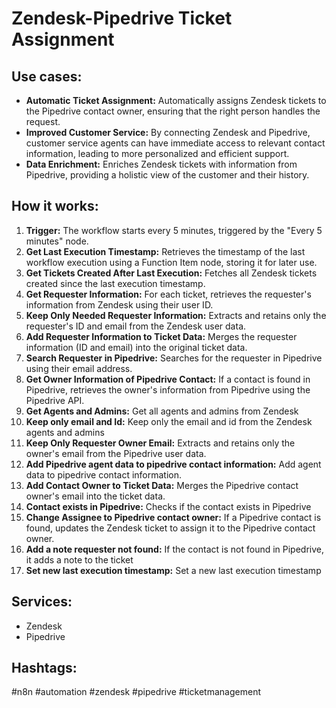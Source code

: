 # Zendesk-Pipedrive Ticket Assignment

## Use cases:

*   **Automatic Ticket Assignment:** Automatically assigns Zendesk tickets to the Pipedrive contact owner, ensuring that the right person handles the request.
*   **Improved Customer Service:** By connecting Zendesk and Pipedrive, customer service agents can have immediate access to relevant contact information, leading to more personalized and efficient support.
*   **Data Enrichment:** Enriches Zendesk tickets with information from Pipedrive, providing a holistic view of the customer and their history.

## How it works:

1.  **Trigger:** The workflow starts every 5 minutes, triggered by the "Every 5 minutes" node.
2.  **Get Last Execution Timestamp:** Retrieves the timestamp of the last workflow execution using a Function Item node, storing it for later use.
3.  **Get Tickets Created After Last Execution:** Fetches all Zendesk tickets created since the last execution timestamp.
4.  **Get Requester Information:** For each ticket, retrieves the requester's information from Zendesk using their user ID.
5.  **Keep Only Needed Requester Information:** Extracts and retains only the requester's ID and email from the Zendesk user data.
6.  **Add Requester Information to Ticket Data:** Merges the requester information (ID and email) into the original ticket data.
7.  **Search Requester in Pipedrive:** Searches for the requester in Pipedrive using their email address.
8.  **Get Owner Information of Pipedrive Contact:** If a contact is found in Pipedrive, retrieves the owner's information from Pipedrive using the Pipedrive API.
9.  **Get Agents and Admins:** Get all agents and admins from Zendesk
10. **Keep only email and Id:** Keep only the email and id from the Zendesk agents and admins
11. **Keep Only Requester Owner Email:** Extracts and retains only the owner's email from the Pipedrive user data.
12. **Add Pipedrive agent data to pipedrive contact information:** Add agent data to pipedrive contact information.
13. **Add Contact Owner to Ticket Data:** Merges the Pipedrive contact owner's email into the ticket data.
14. **Contact exists in Pipedrive:** Checks if the contact exists in Pipedrive
15. **Change Assignee to Pipedrive contact owner:** If a Pipedrive contact is found, updates the Zendesk ticket to assign it to the Pipedrive contact owner.
16. **Add a note requester not found:** If the contact is not found in Pipedrive, it adds a note to the ticket
17. **Set new last execution timestamp:** Set a new last execution timestamp

## Services:

*   Zendesk
*   Pipedrive

## Hashtags:

#n8n #automation #zendesk #pipedrive #ticketmanagement
